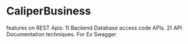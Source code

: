 # CaliperBusiness
features on REST Apis:  1) Backend Database access code APIs. 2) API Documentation techniques. For Ex Swagger
